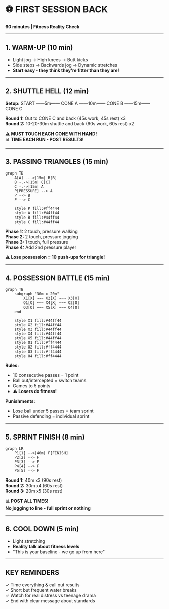 # ⚽ FIRST SESSION BACK

**60 minutes | Fitness Reality Check**

---

## 1. WARM-UP (10 min)

- Light jog → High knees → Butt kicks
- Side steps → Backwards jog → Dynamic stretches
- **Start easy - they think they're fitter than they are!**

---

## 2. SHUTTLE HELL (12 min)

**Setup:** START ——5m—— CONE A ——10m—— CONE B ——15m—— CONE C

**Round 1:** Out to CONE C and back (45s work, 45s rest) x3  
**Round 2:** 10-20-30m shuttle and back (60s work, 60s rest) x2

**⚠️ MUST TOUCH EACH CONE WITH HAND!**  
**📊 TIME EACH RUN - POST RESULTS!**

---

## 3. PASSING TRIANGLES (15 min)

```mermaid
graph TD
    A[A] -.->|15m| B[B]
    B -.->|15m| C[C] 
    C -.->|15m| A
    P[PRESSURE] --> A
    P --> B
    P --> C
    
    style P fill:#ff4444
    style A fill:#44ff44
    style B fill:#44ff44
    style C fill:#44ff44
```

**Phase 1:** 2 touch, pressure walking  
**Phase 2:** 2 touch, pressure jogging  
**Phase 3:** 1 touch, full pressure  
**Phase 4:** Add 2nd pressure player

**⚠️ Lose possession = 10 push-ups for triangle!**

---

## 4. POSSESSION BATTLE (15 min)

```mermaid
graph TB
    subgraph "30m x 20m"
        X1[X] ~~~ X2[X] ~~~ X3[X]
        O1[O] ~~~ X4[X] ~~~ O2[O]
        O3[O] ~~~ X5[X] ~~~ O4[O]
    end
    
    style X1 fill:#44ff44
    style X2 fill:#44ff44
    style X3 fill:#44ff44
    style X4 fill:#44ff44
    style X5 fill:#44ff44
    style O1 fill:#ff4444
    style O2 fill:#ff4444
    style O3 fill:#ff4444
    style O4 fill:#ff4444
```

**Rules:**
- 10 consecutive passes = 1 point
- Ball out/intercepted = switch teams
- Games to 5 points
- **⚠️ Losers do fitness!**

**Punishments:**
- Lose ball under 5 passes = team sprint
- Passive defending = individual sprint

---

## 5. SPRINT FINISH (8 min)

```mermaid
graph LR
    P1[1] -->|40m| F[FINISH]
    P2[2] --> F
    P3[3] --> F
    P4[4] --> F
    P5[5] --> F
```

**Round 1:** 40m x3 (90s rest)  
**Round 2:** 30m x4 (60s rest)  
**Round 3:** 20m x5 (30s rest)

**📊 POST ALL TIMES!**  
**No jogging to line - full sprint or nothing**

---

## 6. COOL DOWN (5 min)

- Light stretching
- **Reality talk about fitness levels**
- "This is your baseline - we go up from here"

---

## KEY REMINDERS

✓ Time everything & call out results  
✓ Short but frequent water breaks  
✓ Watch for real distress vs teenage drama  
✓ End with clear message about standards